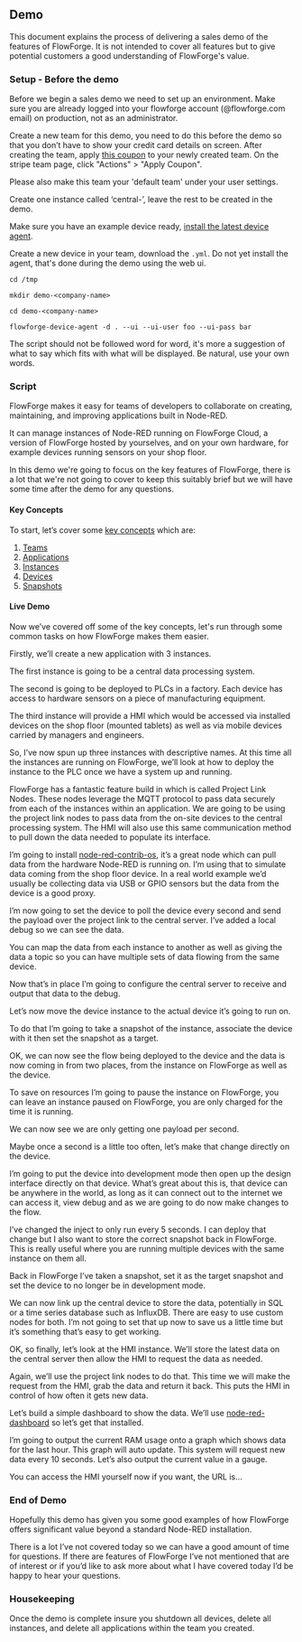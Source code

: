 ## Demo

This document explains the process of delivering a sales demo of the features of FlowForge. It is not intended to cover all features but to give potential customers a good understanding of FlowForge's value.

### Setup - Before the demo

Before we begin a sales demo we need to set up an environment. Make sure you are
already logged into your flowforge account (@flowforge.com email) on production, not as an administrator.

Create a new team for this demo, you need to do this before the demo so that
you don’t have to show your credit card details on screen. After creating the
team, apply [this coupon](https://dashboard.stripe.com/coupons/zkNy9DxL) to your
newly created team. On the stripe team page, click "Actions" > "Apply Coupon".

Please also make this team your 'default team' under your user settings.

Create one instance called ‘central-<demo-customer-name>’, leave the rest to be created in the demo.

Make sure you have an example device ready, [install the latest device agent](https://flowforge.com/docs/user/devices/).

Create a new device in your team, download the `.yml`. Do not yet install the
agent, that's done during the demo using the web ui.

```
cd /tmp
```
```
mkdir demo-<company-name>
```
```
cd demo-<company-name>
```
```
flowforge-device-agent -d . --ui --ui-user foo --ui-pass bar
```

The script should not be followed word for word, it's more a suggestion of what to say which fits with what will be displayed. Be natural, use your own words.

### Script

FlowForge makes it easy for teams of developers to collaborate on creating, maintaining, and improving applications built in Node-RED.

It can manage instances of Node-RED running on FlowForge Cloud, a version of FlowForge hosted by yourselves, and on your own hardware, for example devices running sensors on your shop floor.

In this demo we're going to focus on the key features of FlowForge, there is a lot that we're not going to cover to keep this suitably brief but we will have some time after the demo for any questions.

#### Key Concepts

To start, let’s cover some [key concepts](/docs/user/concepts/) which are:
1. [Teams](/docs/user/concepts/#team)
1. [Applications](/docs/user/concepts/#application)
1. [Instances](/docs/user/concepts/#instance)
1. [Devices](/docs/user/concepts/#device)
1. [Snapshots](/docs/user/concepts/#instance-snapshot)

#### Live Demo

Now we’ve covered off some of the key concepts, let's run through some common tasks on how FlowForge makes them easier.

Firstly, we’ll create a new application with 3 instances.

The first instance is going to be a central data processing system.

The second is going to be deployed to PLCs in a factory. Each device has access to hardware sensors on a piece of manufacturing equipment.

The third instance will provide a HMI which would be accessed via installed devices on the shop floor (mounted tablets) as well as via mobile devices carried by managers and engineers.

So, I’ve now spun up three instances with descriptive names. At this time all the instances are running on FlowForge, we’ll look at how to deploy the instance to the PLC once we have a system up and running.

FlowForge has a fantastic feature build in which is called Project Link Nodes. These nodes leverage the MQTT protocol to pass data securely from each of the instances within an application. We are going to be using the project link nodes to pass data from the on-site devices to the central processing system. The HMI will also use this same communication method to pull down the data needed to populate its interface.

I’m going to install [node-red-contrib-os](https://flows.nodered.org/node/node-red-contrib-os), it’s a great node which can pull data from the hardware Node-RED is running on. I’m using that to simulate data coming from the shop floor device. In a real world example we’d usually be collecting data via USB or GPIO sensors but the data from the device is a good proxy.

I’m now going to set the device to poll the device every second and send the payload over the project link to the central server. I’ve added a local debug so we can see the data.

You can map the data from each instance to another as well as giving the data a topic so you can have multiple sets of data flowing from the same device.

Now that’s in place I’m going to configure the central server to receive and output that data to the debug. 

Let’s now move the device instance to the actual device it’s going to run on.

To do that I’m going to take a snapshot of the instance, associate the device with it then set the snapshot as a target.

OK, we can now see the flow being deployed to the device and the data is now coming in from two places, from the instance on FlowForge as well as the device. 

To save on resources I’m going to pause the instance on FlowForge, you can leave an instance paused on FlowForge, you are only charged for the time it is running.

We can now see we are only getting one payload per second.

Maybe once a second is a little too often, let’s make that change directly on the device.

I’m going to put the device into development mode then open up the design interface directly on that device. What’s great about this is, that device can be anywhere in the world, as long as it can connect out to the internet we can access it, view debug and as we are going to do now make changes to the flow.

I’ve changed the inject to only run every 5 seconds. I can deploy that change but I also want to store the correct snapshot back in FlowForge. This is really useful where you are running multiple devices with the same instance on them all.

Back in FlowForge I’ve taken a snapshot, set it as the target snapshot and set the device to no longer be in development mode.

We can now link up the central device to store the data, potentially in SQL or a time series database such as InfluxDB. There are easy to use custom nodes for both. I’m not going to set that up now to save us a little time but it’s something that’s easy to get working.

OK, so finally, let’s look at the HMI instance. We’ll store the latest data on the central server then allow the HMI to request the data as needed.

Again, we’ll use the project link nodes to do that. This time we will make the request from the HMI, grab the data and return it back. This puts the HMI in control of how often it gets new data.

Let’s build a simple dashboard to show the data. We’ll use [node-red-dashboard](https://flows.nodered.org/node/node-red-dashboard) so let’s get that installed.

I’m going to output the current RAM usage onto a graph which shows data for the last hour. This graph will auto update. This system will request new data every 10 seconds. Let’s also output the current value in a gauge.



You can access the HMI yourself now if you want, the URL is…

### End of Demo

Hopefully this demo has given you some good examples of how FlowForge offers significant value beyond a standard Node-RED installation.

There is a lot I’ve not covered today so we can have a good amount of time for questions. If there are features of FlowForge I’ve not mentioned that are of interest or if you’d like to ask more about what I have covered today I’d be happy to hear your questions.

### Housekeeping

Once the demo is complete insure you shutdown all devices, delete all instances, and delete all applications within the team you created.
